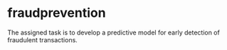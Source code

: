 # fraudprevention
The assigned task is to develop a predictive model for early detection of fraudulent transactions.
